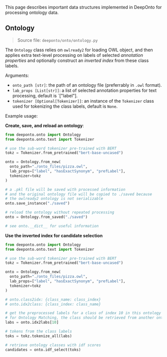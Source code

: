 This page describes important data structures implemented in DeepOnto for processing ontology data.

## Ontology

> Source file: `deeponto/onto/ontology.py`

The `Ontology` class relies on `owlready2` for loading OWL object, and then applies extra text-level processing on labels of selected *annotation properties* and optionally construct an *inverted index* from these class labels. 

Arguments:
- `onto_path [str]`: the path of an ontology file (preferrably in `.owl` format).
- `lab_props [List[str]]`: a list of selected annotation properties for text processing, default is `["label"].
- `tokenizer [Optional[Tokenizer]]`: an instance of the `Tokenizer` class used for tokenizing the class labels, default is `None`.

Example usage:

**Create, save, and reload an ontology**:

```python
from deeponto.onto import Ontology
from deeponto.onto.text import Tokenizer

# use the sub-word tokenizer pre-trained with BERT
tokz = Tokenizer.from_pretrained("bert-base-uncased") 

onto = Ontology.from_new(
  onto_path="./onto_files/pizza.owl", 
  lab_props=["label", "hasExactSynonym", "prefLabel"],
  tokenizer=tokz 
)

# a .pkl file will be saved with processed information
# and the original ontology file will be copied to ./saved because
# the owlready2 ontology is not serializable 
onto.save_instance("./saved")

# reload the ontology without repeated processing
onto = Ontology.from_saved("./saved")

# see onto.__dict__ for useful information
```

**Use the inverted index for candidate selection**

```python
from deeponto.onto import Ontology
from deeponto.onto.text import Tokenizer

# use the sub-word tokenizer pre-trained with BERT
tokz = Tokenizer.from_pretrained("bert-base-uncased") 

onto = Ontology.from_new(
  onto_path="./onto_files/pizza.owl", 
  lab_props=["label", "hasExactSynonym", "prefLabel"],
  tokenizer=tokz 
)

# onto.class2idx: {class_name: class_index}
# onto.idx2class: {class_index: class_name}

# get the preprocessed labels for a class of index 10 in this ontology
# for Ontology Matching, the class should be retrieved from another ontology
labs = onto.idx2labs[10]

# tokens from the class labels
toks = tokz.tokenize_all(labs)

# retrieve ontology classes with idf scores
candidates = onto.idf_select(toks)

```




